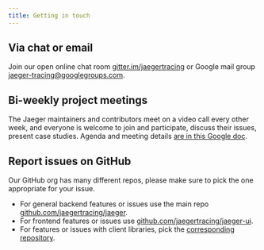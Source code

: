 ```yaml
---
title: Getting in touch
---
```


## Via chat or email

Join our open online chat room [gitter.im/jaegertracing](https://gitter.im/jaegertracing/Lobby) or Google mail group [jaeger-tracing@googlegroups.com](https://groups.google.com/forum/#!forum/jaeger-tracing).

## Bi-weekly project meetings

The Jaeger maintainers and contributors meet on a video call every other week, and everyone is welcome to join and participate, discuss their issues, present case studies. Agenda and meeting details [are in this Google doc][bi-weekly-call].

## Report issues on GitHub

Our GitHub org has many different repos, please make sure to pick the one appropriate for your issue.

* For general backend features or issues use the main repo [github.com/jaegertracing/jaeger](https://github.com/jaegertracing/jaeger).
* For frontend features or issues use [github.com/jaegertracing/jaeger-ui](https://github.com/jaegertracing/jaeger-ui).
* For features or issues with client libraries, pick the [corresponding repository](/docs/latest/client-libraries/#supported-libraries).

[bi-weekly-call]: https://docs.google.com/document/d/1ZuBAwTJvQN7xkWVvEFXj5WU9_JmS5TPiNbxCJSvPqX0/